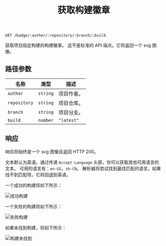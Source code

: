 ﻿---
title: 获取构建徽章
sidebar_position: 11
---

`GET /badge/:author/:repository/:branch/:build`

获取项目指定构建的构建徽章。
这不是标准的 API 端点。它将返回一个 svg 图像。

## 路径参数

| 名称 | 类型 | 描述 |
| ---- | ---- | ----------- |
| `author` | `string` | 项目作者。 |
| `repository` | `string` | 项目仓库。 |
| `branch` | `string` | 项目分支。 |
| `build` | `number` | `"latest"` | 构建编号。使用 "latest" 获取最新构建。 |

## 响应

响应将始终是一个 svg 图像且返回 HTTP 200。

文本默认为英语。通过传递 `Accept-Language` 头部，你可以获取其他可用语言的文本。
可用的语言有：`en-US`，`zh-CN`。
解析器将尝试找到最佳匹配的语言。如果找不到匹配项，它将回退到英语。

一个成功的构建将如下所示：

![成功构建](https://builds.guizhanss.com/api/badge/ybw0014/GuizhanLibPlugin/master/28)

一个失败的构建将如下所示：

![失败构建](https://builds.guizhanss.com/api/badge/ybw0014/GuizhanLibPlugin/master/29)

如果未找到构建，将如下所示：

![构建未找到](https://builds.guizhanss.com/api/badge/ybw0014/GuizhanLibPlugin/master/-1)
